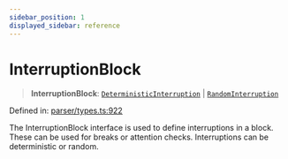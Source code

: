```yaml
---
sidebar_position: 1
displayed_sidebar: reference
---
```


# InterruptionBlock

> **InterruptionBlock**: [`DeterministicInterruption`](../interfaces/DeterministicInterruption.md) \| [`RandomInterruption`](../interfaces/RandomInterruption.md)

Defined in: [parser/types.ts:922](https://github.com/revisit-studies/study/blob/8321281ac346f1aa0a6d05a2638ef2608adef62e/src/parser/types.ts#L922)

The InterruptionBlock interface is used to define interruptions in a block. These can be used for breaks or attention checks. Interruptions can be deterministic or random.
